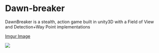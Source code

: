 # Dawn-breaker
DawnBreaker is a stealth, action game built in unity3D with a Field of View and Detection+Way Point implementations


[Imgur Image](https://i.imgur.com/5YTCQaa.gifv)


<img src="/art/Gameplay.gif?raw=true">
